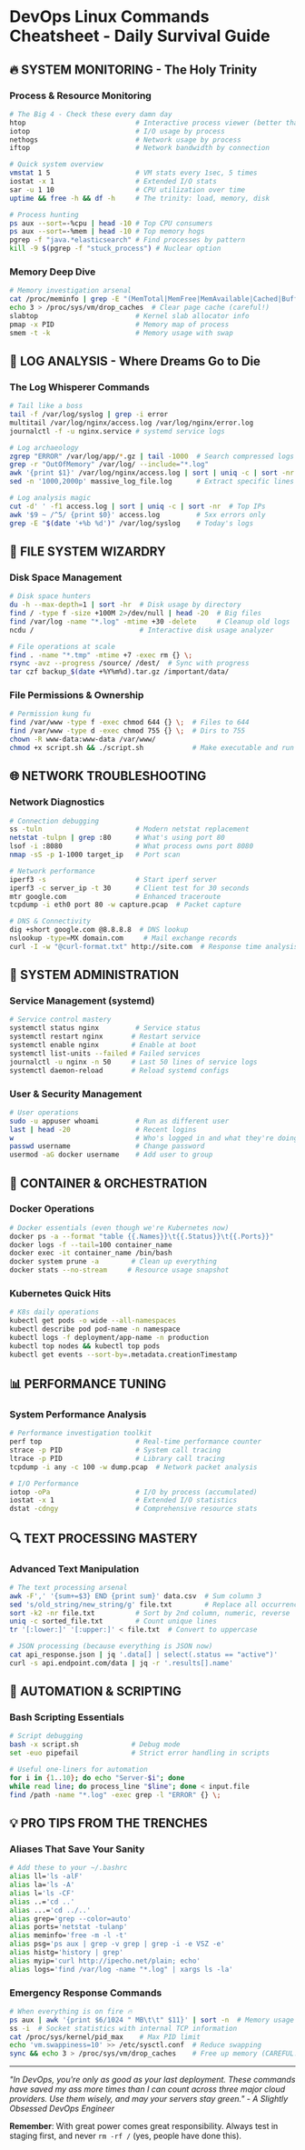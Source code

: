 # DevOps Linux Commands Cheatsheet - Daily Survival Guide


## 🔥 SYSTEM MONITORING - The Holy Trinity

### Process & Resource Monitoring
```bash
# The Big 4 - Check these every damn day
htop                           # Interactive process viewer (better than top)
iotop                          # I/O usage by process
nethogs                        # Network usage by process  
iftop                          # Network bandwidth by connection

# Quick system overview
vmstat 1 5                     # VM stats every 1sec, 5 times
iostat -x 1                    # Extended I/O stats
sar -u 1 10                    # CPU utilization over time
uptime && free -h && df -h     # The trinity: load, memory, disk

# Process hunting
ps aux --sort=-%cpu | head -10 # Top CPU consumers
ps aux --sort=-%mem | head -10 # Top memory hogs
pgrep -f "java.*elasticsearch" # Find processes by pattern
kill -9 $(pgrep -f "stuck_process") # Nuclear option
```

### Memory Deep Dive
```bash
# Memory investigation arsenal  
cat /proc/meminfo | grep -E "(MemTotal|MemFree|MemAvailable|Cached|Buffers)"
echo 3 > /proc/sys/vm/drop_caches  # Clear page cache (careful!)
slabtop                        # Kernel slab allocator info
pmap -x PID                    # Memory map of process
smem -t -k                     # Memory usage with swap
```

## 🚨 LOG ANALYSIS - Where Dreams Go to Die

### The Log Whisperer Commands
```bash
# Tail like a boss
tail -f /var/log/syslog | grep -i error
multitail /var/log/nginx/access.log /var/log/nginx/error.log
journalctl -f -u nginx.service # systemd service logs

# Log archaeology 
zgrep "ERROR" /var/log/app/*.gz | tail -1000  # Search compressed logs
grep -r "OutOfMemory" /var/log/ --include="*.log"
awk '{print $1}' /var/log/nginx/access.log | sort | uniq -c | sort -nr | head
sed -n '1000,2000p' massive_log_file.log      # Extract specific lines

# Log analysis magic
cut -d' ' -f1 access.log | sort | uniq -c | sort -nr  # Top IPs
awk '$9 ~ /^5/ {print $0}' access.log         # 5xx errors only
grep -E "$(date '+%b %d')" /var/log/syslog    # Today's logs
```

## 📁 FILE SYSTEM WIZARDRY

### Disk Space Management
```bash
# Disk space hunters
du -h --max-depth=1 | sort -hr  # Disk usage by directory
find / -type f -size +100M 2>/dev/null | head -20  # Big files
find /var/log -name "*.log" -mtime +30 -delete     # Cleanup old logs
ncdu /                          # Interactive disk usage analyzer

# File operations at scale
find . -name "*.tmp" -mtime +7 -exec rm {} \;
rsync -avz --progress /source/ /dest/  # Sync with progress
tar czf backup_$(date +%Y%m%d).tar.gz /important/data/
```

### File Permissions & Ownership
```bash
# Permission kung fu
find /var/www -type f -exec chmod 644 {} \;  # Files to 644
find /var/www -type d -exec chmod 755 {} \;  # Dirs to 755
chown -R www-data:www-data /var/www/
chmod +x script.sh && ./script.sh            # Make executable and run
```

## 🌐 NETWORK TROUBLESHOOTING

### Network Diagnostics
```bash
# Connection debugging
ss -tuln                       # Modern netstat replacement
netstat -tulpn | grep :80      # What's using port 80
lsof -i :8080                  # What process owns port 8080
nmap -sS -p 1-1000 target_ip   # Port scan

# Network performance
iperf3 -s                      # Start iperf server
iperf3 -c server_ip -t 30      # Client test for 30 seconds
mtr google.com                 # Enhanced traceroute
tcpdump -i eth0 port 80 -w capture.pcap  # Packet capture

# DNS & Connectivity
dig +short google.com @8.8.8.8  # DNS lookup
nslookup -type=MX domain.com     # Mail exchange records
curl -I -w "@curl-format.txt" http://site.com  # Response time analysis
```

## 🔧 SYSTEM ADMINISTRATION

### Service Management (systemd)
```bash
# Service control mastery
systemctl status nginx         # Service status
systemctl restart nginx       # Restart service
systemctl enable nginx        # Enable at boot
systemctl list-units --failed # Failed services
journalctl -u nginx -n 50     # Last 50 lines of service logs
systemctl daemon-reload       # Reload systemd configs
```

### User & Security Management
```bash
# User operations
sudo -u appuser whoami         # Run as different user
last | head -20                # Recent logins
w                              # Who's logged in and what they're doing
passwd username                # Change password
usermod -aG docker username    # Add user to group
```

## 🐳 CONTAINER & ORCHESTRATION

### Docker Operations
```bash
# Docker essentials (even though we're Kubernetes now)
docker ps -a --format "table {{.Names}}\t{{.Status}}\t{{.Ports}}"
docker logs -f --tail=100 container_name
docker exec -it container_name /bin/bash
docker system prune -a        # Clean up everything
docker stats --no-stream     # Resource usage snapshot
```

### Kubernetes Quick Hits
```bash
# K8s daily operations
kubectl get pods -o wide --all-namespaces
kubectl describe pod pod-name -n namespace
kubectl logs -f deployment/app-name -n production
kubectl top nodes && kubectl top pods
kubectl get events --sort-by=.metadata.creationTimestamp
```

## 📊 PERFORMANCE TUNING

### System Performance Analysis
```bash
# Performance investigation toolkit
perf top                       # Real-time performance counter
strace -p PID                  # System call tracing
ltrace -p PID                  # Library call tracing
tcpdump -i any -c 100 -w dump.pcap  # Network packet analysis

# I/O Performance
iotop -oPa                     # I/O by process (accumulated)
iostat -x 1                    # Extended I/O statistics
dstat -cdngy                   # Comprehensive resource stats
```

## 🔍 TEXT PROCESSING MASTERY

### Advanced Text Manipulation
```bash
# The text processing arsenal
awk -F',' '{sum+=$3} END {print sum}' data.csv  # Sum column 3
sed 's/old_string/new_string/g' file.txt        # Replace all occurrences
sort -k2 -nr file.txt          # Sort by 2nd column, numeric, reverse
uniq -c sorted_file.txt        # Count unique lines
tr '[:lower:]' '[:upper:]' < file.txt  # Convert to uppercase

# JSON processing (because everything is JSON now)
cat api_response.json | jq '.data[] | select(.status == "active")'
curl -s api.endpoint.com/data | jq -r '.results[].name'
```

## 🚀 AUTOMATION & SCRIPTING

### Bash Scripting Essentials
```bash
# Script debugging
bash -x script.sh             # Debug mode
set -euo pipefail             # Strict error handling in scripts

# Useful one-liners for automation
for i in {1..10}; do echo "Server-$i"; done
while read line; do process_line "$line"; done < input.file
find /path -name "*.log" -exec grep -l "ERROR" {} \;
```

## 💡 PRO TIPS FROM THE TRENCHES

### Aliases That Save Your Sanity
```bash
# Add these to your ~/.bashrc
alias ll='ls -alF'
alias la='ls -A'
alias l='ls -CF'
alias ..='cd ..'
alias ...='cd ../..'
alias grep='grep --color=auto'
alias ports='netstat -tulanp'
alias meminfo='free -m -l -t'
alias psg='ps aux | grep -v grep | grep -i -e VSZ -e'
alias histg='history | grep'
alias myip='curl http://ipecho.net/plain; echo'
alias logs='find /var/log -name "*.log" | xargs ls -la'
```

### Emergency Response Commands
```bash
# When everything is on fire 🔥
ps aux | awk '{print $6/1024 " MB\t\t" $11}' | sort -n  # Memory usage by process
ss -i  # Socket statistics with internal TCP information
cat /proc/sys/kernel/pid_max    # Max PID limit
echo 'vm.swappiness=10' >> /etc/sysctl.conf  # Reduce swapping
sync && echo 3 > /proc/sys/vm/drop_caches    # Free up memory (CAREFUL!)
```

---

*"In DevOps, you're only as good as your last deployment. These commands have saved my ass more times than I can count across three major cloud providers. Use them wisely, and may your servers stay green." - A Slightly Obsessed DevOps Engineer*

**Remember**: With great power comes great responsibility. Always test in staging first, and never `rm -rf /` (yes, people have done this).
